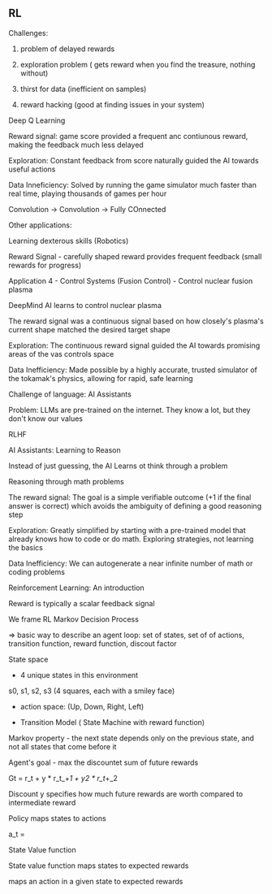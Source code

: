 ## RL

Challenges: 

1. problem of delayed rewards

2. exploration problem ( gets reward when you find the treasure, nothing without)

3. thirst for data (inefficient on samples)

4. reward hacking (good at finding issues in your system)


Deep Q Learning

Reward signal: game score provided a frequent anc contiunous reward, making the feedback much less delayed

Exploration: Constant feedback from score naturally guided the AI towards useful actions

Data Inneficiency: Solved by running the game simulator much faster than real time, playing thousands of games per hour

Convolution -> Convolution -> Fully COnnected

Other applications:

Learning dexterous skills (Robotics)

Reward Signal - carefully shaped reward provides frequent feedback (small rewards for progress)

Application 4 - Control Systems (Fusion Control) - Control nuclear fusion plasma


DeepMind AI learns to control nuclear plasma

The reward signal was a continuous signal based on how closely's plasma's current shape matched the desired target shape

Exploration: The continuous reward signal guided the AI towards promising areas of the vas controls space

Data Inefficiency: Made possible by a highly accurate, trusted simulator of the tokamak's physics, allowing for rapid, safe learning


Challenge of language: AI Assistants

Problem: LLMs are pre-trained on the internet. They know a lot, but they don't know our values

RLHF

AI Assistants: Learning to Reason

Instead of just guessing, the AI Learns ot think through a problem

Reasoning through math problems

The reward signal: The goal is a simple verifiable outcome (+1 if the final answer is correct) which avoids the ambiguity of defining a good reasoning step

Exploration: Greatly simplified by starting with a pre-trained model that already knows how to code or do math. Exploring strategies, not learning the basics

Data Inefficiency: We can autogenerate a near infinite number of math or coding problems

Reinforcement Learning: An introduction

Reward is typically a scalar feedback signal

We frame RL Markov Decision Process

=> basic way to describe an agent loop: set of states, set of of actions, transition function, reward function, discout factor

State space

- 4 unique states in this environment

s0, s1, s2, s3 (4 squares, each with a smiley face)

- action space: (Up, Down, Right, Left)

- Transition Model ( State Machine with reward function)

Markov property - the next state depends only on the previous state, and not all states that come before it

Agent's goal - max the discountet sum of future rewards


Gt = r_t + y * r_t_+_1 + y2 * r_t_+_2

Discount y specifies how much future rewards are worth compared to intermediate reward

Policy maps states to actions

a_t = 

State Value function

State value function maps states to expected rewards

maps an action in a given state to expected rewards